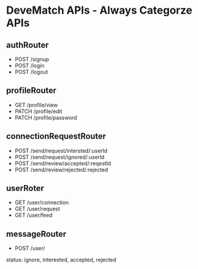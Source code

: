 # DeveMatch APIs - Always Categorze APIs

## authRouter

-   POST /signup
-   POST /login
-   POST /logout

## profileRouter

-   GET /profile/view
-   PATCH /profile/edit
-   PATCH /profile/password

## connectionRequestRouter

-   POST /send/request/intersted/:userId
-   POST /send/request/ignored/:userId
-   POST /send/review/accepted/:reqestId
-   POST /send/review/rejected/:rejected

## userRoter

-   GET /user/connection
-   GET /user/request
-   GET /user/feed

## messageRouter

-   POST /user/

status: ignore, interested, accepted, rejected

